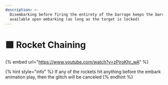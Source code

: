 ```yaml
---
description: >-
  Disembarking before firing the entirety of the barrage keeps the barrage
  available upon embarking (as long as the target is locked)
---
```


# 🟩 Rocket Chaining

{% embed url="https://www.youtube.com/watch?v=zPjroKhr_wA" %}

{% hint style="info" %}
If any of the rockets hit anything before the embark animation play, then the glitch will be canceled
{% endhint %}
